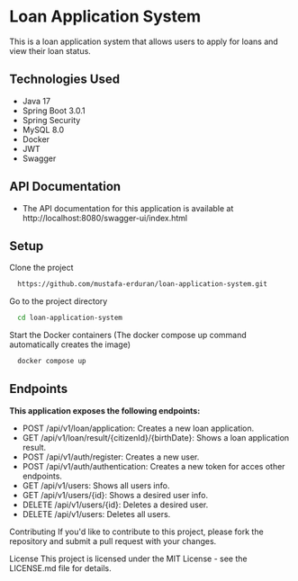 # Loan Application System
This is a loan application system that allows users to apply for loans and view their loan status.

## Technologies Used
* Java 17
* Spring Boot 3.0.1
* Spring Security
* MySQL 8.0
* Docker
* JWT
* Swagger
## API Documentation
* The API documentation for this application is available at http://localhost:8080/swagger-ui/index.html
## Setup

Clone the project

```bash
  https://github.com/mustafa-erduran/loan-application-system.git
```

Go to the project directory

```bash
  cd loan-application-system
```
Start the Docker containers (The docker compose up command automatically creates the image)

```bash
  docker compose up
```
## Endpoints
**This application exposes the following endpoints:**

* POST   /api/v1/loan/application: Creates a new loan application.
* GET    /api/v1/loan/result/{citizenId}/{birthDate}: Shows a loan application result.
* POST   /api/v1/auth/register: Creates a new user.
* POST   /api/v1/auth/authentication: Creates a new token for acces other endpoints.
* GET    /api/v1/users: Shows all users info.
* GET    /api/v1/users/{id}: Shows a desired user info.
* DELETE /api/v1/users/{id}: Deletes a desired user.
* DELETE /api/v1/users: Deletes all users.

Contributing
If you'd like to contribute to this project, please fork the repository and submit a pull request with your changes.

License
This project is licensed under the MIT License - see the LICENSE.md file for details.
